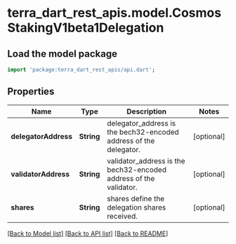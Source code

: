 # terra_dart_rest_apis.model.CosmosStakingV1beta1Delegation

## Load the model package
```dart
import 'package:terra_dart_rest_apis/api.dart';
```

## Properties
Name | Type | Description | Notes
------------ | ------------- | ------------- | -------------
**delegatorAddress** | **String** | delegator_address is the bech32-encoded address of the delegator. | [optional] 
**validatorAddress** | **String** | validator_address is the bech32-encoded address of the validator. | [optional] 
**shares** | **String** | shares define the delegation shares received. | [optional] 

[[Back to Model list]](../README.md#documentation-for-models) [[Back to API list]](../README.md#documentation-for-api-endpoints) [[Back to README]](../README.md)


